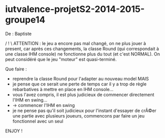 # iutvalence-projetS2-2014-2015-groupe14
De : Baptiste

/ ! \ ATTENTION : le jeu a encore pas mal changé, on ne plus jouer à present, car après ces changements, la classe Round (qui correspondait à une classe IHM console) ne fonctionne plus du tout (et c'est NORMAL). On peut considéré que le jeu "moteur" est quasi-terminé.

Que faire :
- reprendre la classe Round pour l'adapter au nouveau model MAIS
- je pense que ce serait une perte de temps car il y a trop de règle rebarbatives à mettre en place en IHM console...
- vous l'avez compris, il est plus judicieux de commencer directement l'IHM en swing...
- -> commencer l'IHM en swing
- je ne pense pas qu'il soit judicieux pour l'instant d'essayer de crÃ©er une partie avec plusieurs joueurs, commencons par faire un jeu fonctionnel avec un seul

ENJOY !
